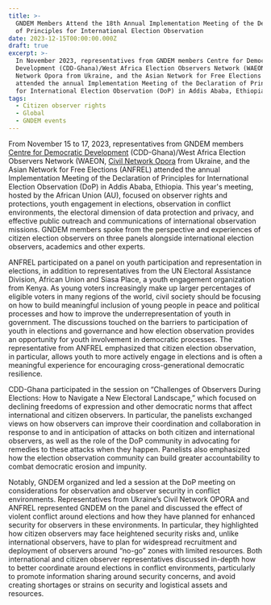 ```yaml
---
title: >-
  GNDEM Members Attend the 18th Annual Implementation Meeting of the Declaration
  of Principles for International Election Observation
date: 2023-12-15T00:00:00.000Z
draft: true
excerpt: >-
  In November 2023, representatives from GNDEM members Centre for Democratic
  Development (CDD-Ghana)/West Africa Election Observers Network (WAEON), Civil
  Network Opora from Ukraine, and the Asian Network for Free Elections (ANFREL)
  attended the annual Implementation Meeting of the Declaration of Principles
  for International Election Observation (DoP) in Addis Ababa, Ethiopia. 
tags:
  - Citizen observer rights
  - Global
  - GNDEM events
---
```


From November 15 to 17, 2023, representatives from GNDEM members [Centre for Democratic Development](https://cddgh.org/) (CDD-Ghana)/West Africa Election Observers Network (WAEON, [Civil Network Opora](https://oporaua.org/en) from Ukraine, and the Asian Network for Free Elections (ANFREL) attended the annual Implementation Meeting of the Declaration of Principles for International Election Observation (DoP) in Addis Ababa, Ethiopia. This year's meeting, hosted by the African Union (AU), focused on observer rights and protections, youth engagement in elections, observation in conflict environments, the electoral dimension of data protection and privacy, and effective public outreach and communications of international observation missions. GNDEM members spoke from the perspective and experiences of citizen election observers on three panels alongside international election observers, academics and other experts. 

ANFREL participated on a panel on youth participation and representation in elections, in addition to representatives from the UN Electoral Assistance Division, African Union and Siasa Place, a youth engagement organization from Kenya. As young voters increasingly make up larger percentages of eligible voters in many regions of the world, civil society should be focusing on how to build meaningful inclusion of young people in peace and political processes and how to improve the underrepresentation of youth in government. The discussions touched on the barriers to participation of youth in elections and governance and how election observation provides an opportunity for youth involvement in democratic processes. The representative from ANFREL emphasized that citizen election observation, in particular, allows youth to more actively engage in elections and is often a meaningful experience for encouraging cross-generational democratic resilience. 

CDD-Ghana participated in the session on “Challenges of Observers During Elections: How to Navigate a New Electoral Landscape,” which focused on declining freedoms of expression and other democratic norms that affect international and citizen observers. In particular, the panelists exchanged views on how observers can improve their coordination and collaboration in response to and in anticipation of attacks on both citizen and international observers, as well as the role of the DoP community in advocating for remedies to these attacks when they happen. Panelists also emphasized how the election observation community can build greater accountability to combat democratic erosion and impunity. 

Notably, GNDEM organized and led a session at the DoP meeting on considerations for observation and observer security in conflict environments. Representatives from Ukraine’s Civil Network OPORA and ANFREL represented GNDEM on the panel and discussed the effect of violent conflict around elections and how they have planned for enhanced security for observers in these environments. In particular, they highlighted how citizen observers may face heightened security risks and, unlike international observers, have to plan for widespread recruitment and deployment of observers around “no-go” zones with limited resources. Both international and citizen observer representatives discussed in-depth how to better coordinate around elections in conflict environments, particularly to promote information sharing around security concerns, and avoid creating shortages or strains on security and logistical assets and resources. 
